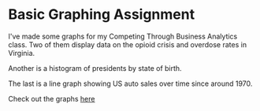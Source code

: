 
# Basic Graphing Assignment

I've made some graphs for my Competing Through Business Analytics class. Two of them display data on the opioid crisis and overdose rates in Virginia.

Another is a histogram of presidents by state of birth.

The last is a line graph showing US auto sales over time since around 1970.

Check out the graphs [here](https://github.com/kfmahre/M2Graphing/blob/master/BasicGraphAssignment.ipynb)
